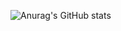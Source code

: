 ![Anurag's GitHub stats](https://github-readme-stats.vercel.app/api?username=junoyou&show_icons=true&theme=radical)